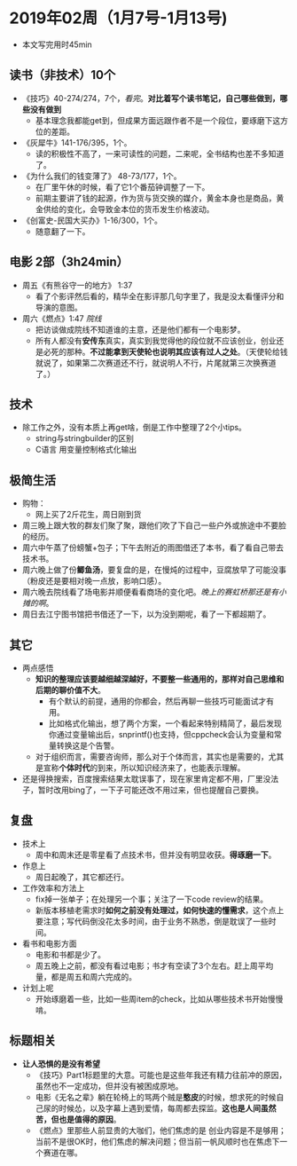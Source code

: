 # 2019年02周（1月7号-1月13号)

+ 本文写完用时45min

## 读书（非技术）10个

+ 《技巧》40-274/274，7个，*看完*。**对比着写个读书笔记，自己哪些做到，哪些没有做到**
  + 基本理念我都能get到，但成果方面远跟作者不是一个段位，要琢磨下这方位的差距。
+ 《灰犀牛》141-176/395，1个。
  + 读的积极性不高了，一来可读性的问题，二来呢，全书结构也差不多知道了。
+ 《为什么我们的钱变薄了》 48-73/177，1个。
  + 在厂里午休的时候，看了它1个番茄钟调整了一下。
  + 前期主要讲了钱的起源，作为货与货交换的媒介，黄金本身也是商品，黄金供给的变化，会导致金本位的货币发生价格波动。
+ 《创富史-民国大买办》1-16/300，1个。
  + 随意翻了一下。

## 电影 2部（3h24min）

+ 周五《有熊谷守一的地方》 1:37
  + 看了个影评然后看的，精华全在影评那几句字里了，我是没太看懂评分和导演的意图。
+ 周六《燃点》1:47  *院线*
  + 把访谈做成院线不知道谁的主意，还是他们都有一个电影梦。
  + 所有人都没有**安传东**真实，真实到我觉得他的段位就不应该创业，创业还是必死的那种。**不过能拿到天使轮也说明其应该有过人之处**。（天使轮给钱就说了，如果第二次赛道还不行，就说明人不行，片尾就第三次换赛道了。）

## 技术

+ 除工作之外，没有本质上再get啥，倒是工作中整理了2个小tips。
  + string与stringbuilder的区别
  + C语言 用变量控制格式化输出

## 极简生活

+ 购物：
  + 网上买了2斤花生，周日刚到货
+ 周三晚上跟大牧的群友们聚了聚，跟他们吹了下自己一些户外或旅途中不要脸的经历。
+ 周六中午蒸了份螃蟹+包子；下午去附近的雨图借还了本书，看了看自己带去技术书。
+ 周六晚上做了份**鲫鱼汤**，要复盘的是，在慢炖的过程中，豆腐放早了可能没事（粉皮还是要相对晚一点放，影响口感）。
+ 周六晚去院线看了场电影并顺便看看商场的变化吧。*晚上的赛虹桥那还是有小摊的啊*。
+ 周日去江宁图书馆把书借还了一下，以为没到期呢，看了一下都超期了。

## 其它

+ 两点感悟
  + **知识的整理应该要越细越深越好，不要整一些通用的，那样对自己思维和后期的聊价值不大**。
    + 有个默认的前提，通用的你都会，然后再聊一些技巧可能面试才有用。
    + 比如格式化输出，想了两个方案，一个看起来特别精简了，最后发现你通过变量输出后，snprintf()也支持，但cppcheck会认为变量和常量转换这是个告警。
  + 对于组织而言，需要咨询师，那么对于个体而言，其实也是需要的，尤其是宣称**个体时代**的到来，所以知识经济来了，也能表示理解。
+ 还是得换搜索，百度搜索结果太耽误事了，现在家里肯定都不用，厂里没法子，暂时改用bing了，一下子可能还改不用过来，但也提醒自己要换。

## 复盘

+ 技术上
  + 周中和周末还是零星看了点技术书，但并没有明显收获。**得琢磨一下**。
+ 作息上
  + 周日起晚了，其它都还行。
+ 工作效率和方法上
  + fix掉一张单子；在处理另一个事；关注了一下code review的结果。
  + 新版本移植老需求时**如何之前没有处理过，如何快速的懂需求**，这个点上要注意；写代码倒没花太多时间，由于业务不熟悉，倒是耽误了一些时间。
+ 看书和电影方面
  + 电影和书都是少了。
  + 周五晚上之前，都没有看过电影；书才有空读了3个左右。赶上周平均量，都是周五和周六完成的。
+ 计划上呢
  + 开始琢磨着一些，比如一些周item的check，比如从哪些技术书开始慢慢啃。

## 标题相关

+ **让人恐惧的是没有希望**
  + 《技巧》Part1标题里的大意。可能也是这些年我还有精力往前冲的原因，虽然也不一定成功，但并没有被困成原地。
  + 电影《无名之辈》躺在轮椅上的骂两个贼是**憨皮**的时候，想求死的时候自己尿的时候怂，以及字幕上遇到爱情，每周都去探监。**这也是人间虽然苦，但也是值得的原因**。
  + 《燃点》里那些人前显贵的大咖们，他们焦虑的是 创业内容是不是够用；当前不是很OK时，他们焦虑的解决问题；但当前一帆风顺时也在焦虑下一个赛道在哪。
